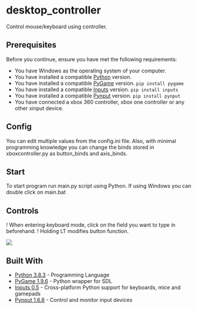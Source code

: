# desktop_controller
Control mouse/keyboard using controller.

## Prerequisites

Before you continue, ensure you have met the following requirements:
* You have Windows as the operating system of your computer.
* You have installed a compatible [Python](https://www.python.org/downloads/) version.  
* You have installed a compatible [PyGame](https://pypi.org/project/pygame/) version. ```pip install pygame```
* You have installed a compatible [Inputs](https://pypi.org/project/inputs/) version. ```pip install inputs```
* You have installed a compatible [Pynput](https://pypi.org/project/pynput/) version. ```pip install pynput```
* You have connected a xbox 360 controller, xbox one controller or any other xinput device.

## Config

You can edit multiple values from the config.ini file. Also, with minimal programming knowledge you can change the binds stored in xboxcontroller.py as button_binds and axis_binds.

## Start

To start program run main.py script using Python. If using Windows you can double click on main.bat

## Controls

! When entering keyboard mode, click on the field you want to type in beforehand.
! Holding LT modifies button function.

![](https://i.imgur.com/3SXZMO5.png)

## Built With

* [Python 3.8.3](https://www.python.org/) - Programming Language
* [PyGame 1.9.6](https://www.pygame.org/docs/) - Python wrapper for SDL
* [Inputs 0.5](https://inputs.readthedocs.io/en/latest/) - Cross-platform Python support for keyboards, mice and gamepads
* [Pynput 1.6.8](https://pythonhosted.org/pynput/index.html) - Control and monitor input devices
